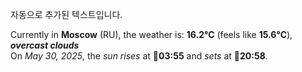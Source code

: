 
자동으로 추가된 텍스트입니다.

<!--START_SECTION:weather:moscow-->
Currently in **Moscow** (RU), the weather is: **16.2°C** (feels like **15.6°C**), ***overcast clouds***<br/>
On *May 30, 2025*, the *sun rises* at 🌅**03:55** and *sets* at 🌇**20:58**.
<!--END_SECTION:weather-->
